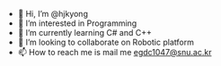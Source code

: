- 👋 Hi, I’m @hjkyong
- 👀 I’m interested in Programming
- 🌱 I’m currently learning C# and C++
- 💞️ I’m looking to collaborate on Robotic platform 
- 📫 How to reach me is mail me egdc1047@snu.ac.kr

<!---
hjkyong/hjkyong is a ✨ special ✨ repository because its `README.md` (this file) appears on your GitHub profile.
You can click the Preview link to take a look at your changes.
--->
